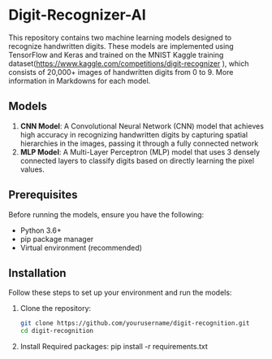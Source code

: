 # Digit-Recognizer-AI

This repository contains two machine learning models designed to recognize handwritten digits. These models are implemented using TensorFlow and Keras and trained on the MNIST Kaggle training dataset(https://www.kaggle.com/competitions/digit-recognizer ), which consists of 20,000+ images of handwritten digits from 0 to 9. More information in Markdowns for each model.

## Models

1. **CNN Model**: A Convolutional Neural Network (CNN) model that achieves high accuracy in recognizing handwritten digits by capturing spatial hierarchies in the images, passing it through a fully connected network
2. **MLP Model**: A Multi-Layer Perceptron (MLP) model that uses 3 densely connected layers to classify digits based on directly learning the pixel values.

## Prerequisites

Before running the models, ensure you have the following:
- Python 3.6+
- pip package manager
- Virtual environment (recommended)

## Installation

Follow these steps to set up your environment and run the models:

1. Clone the repository:
   ```bash
   git clone https://github.com/yourusername/digit-recognition.git
   cd digit-recognition

2. Install Required packages: 
    pip install -r requirements.txt


